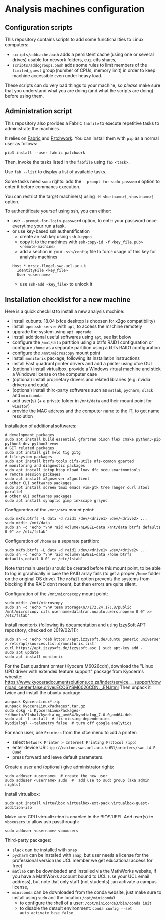 # Analysis machines configuration

## Configuration scripts

This repository contains scripts to add some functionalities to Linux
computers:

- `scripts/addcache.bash` adds a persistent cache (using one or several drives)
  usable for network folders, e.g. cifs shares,
- `scripts/addcgroups.bash` adds some rules to limit members of the
  `limited_guest` group (number of CPUs, memory limit) in order to keep machine
  accessible even under heavy load.

These scripts can do very bad things to your machine, so *please* make sure
that you understand what you are doing (and what the scripts are doing) before
using them.


## Administration script

This repository also provides a Fabric `fabfile` to execute repetitive tasks to
administrate the machines.

It relies on [Fabric](http://www.fabfile.org/) and [Patchwork](https://fabric-patchwork.readthedocs.io/en/latest/).
You can install them with `pip` as a normal user as follows:
```
pip3 install --user fabric patchwork
```

Then, invoke the tasks listed in the `fabfile` using `fab <task>`.

Use `fab --list` to display a list of available tasks.

Some tasks need `sudo` rights: add the `--prompt-for-sudo-password` option to
enter it before commands execution.

You can restrict the target machine(s) using `-H <hostname>[,<hostname>]`
option.

To authentificate yourself using ssh, you can either:

- use `--prompt-for-login-password` option, to enter your password once
  everytime your run a task,
- or use key-based ssh authentification
    - create an ssh key using `ssh-keygen`
    - copy it to the machines with `ssh-copy-id -f <key_file.pub> <remote-machine>`
    - add a section in your `.ssh/config` file to force usage of this key for
      analysis machines
    ```
    Host *.mrsic-flogel.swc.ucl.ac.uk
      IdentityFile <key_file>
      User <username>
    ```
    - use `ssh-add <key_file>` to unlock it


## Installation checklist for a new machine

Here is a quick checklist to install a new analysis machine:

- install xubuntu 18.04 (xfce desktop is choosen for x2go compatibility)
- install `openssh-server` with `apt`, to access the machine remotely
- upgrade the system using `apt upgrade`
- install additional useful softwares using `apt`, see list below
- configure the `/mnt/data` partition using a btrfs RAID1 configuration
  or configure `/home` as a separate partition using a btrfs RAID1 configuration
- configure the `/mnt/microscopy` mount point
- install `monitorix` package, following its installation instructions
- install East quadrant printer drivers and add a printer using xfce GUI
- (optional) install virtualbox, provide a Windows virtual machine and stick a
  Windows license on the computer case
- (optional) install proprietary drivers and related libraries (e.g. nvidia
  drivers and cuda)
- (optional) install third-party softwares such as `matlab`, `pycharm`, `slack`
  and `miniconda`
- add user(s) (+ a private folder in `/mnt/data` and their mount point for
  `winstor`)
- provide the MAC address and the computer name to the IT, to get name
  resolution

Installation of additional softwares:
```
# development packages
sudo apt install build-essential gfortran bison flex cmake python3-pip python3-dev python3-venv
# GIT related packages
sudo apt install git meld tig gitg
# filesystem packages
sudo apt install btrfs-tools cifs-utils nfs-common gparted
# monitoring and diagnostic packages
sudo apt install iotop htop nload lnav dfc ncdu smartmontools
# remote session packages
sudo apt install x2goserver x2goclient
# other CLI softwares packages
sudo apt install screen tmux emacs vim-gtk tree ranger curl atool parallel
# other GUI softwares packages
sudo apt install synaptic gimp inkscape grsync
```

Configuration of the `/mnt/data` mount point:
```
sudo mkfs.btrfs -L data -d raid1 /dev/<drive1> /dev/<drive2> ...
sudo mkdir /mnt/data
sudo sh -c 'echo "\n# raid volume\nLABEL=data /mnt/data btrfs defaults 0 0" >> /etc/fstab'
```

Configuration of `/home` as a separate partition:
```
sudo mkfs.btrfs -L data -d raid1 /dev/<drive1> /dev/<drive2> ...
sudo sh -c 'echo "\n# raid volume\nLABEL=data /home btrfs defaults,nofail 0 0" >> /etc/fstab'
```
Note that main user(s) should be created before this mount point, to be able to
log in graphically in case the RAID array fails (to get a proper `/home` folder
on the original OS drive). The `nofail` option prevents the systems from
blocking if the RAID don't mount, but then errors are quite silent.

Configuration of the `/mnt/microscopy` mount point:
```
sudo mkdir /mnt/microscopy
sudo sh -c 'echo "\n# team storage\n//172.24.170.8/public /mnt/microscopy cifs username=datatran,noauto,users,noperm 0 0" >> /etc/fstab'
```

Install monitorix (following its [documentation](https://www.monitorix.org/doc-debian.html)
and using [IzzySoft](https://apt.izzysoft.de/ubuntu/dists/generic/) APT
repository, checked on 2019/02/11):
```
sudo sh -c 'echo "deb https://apt.izzysoft.de/ubuntu generic universe" > /etc/apt/sources.list.d/monitorix.list'
curl https://apt.izzysoft.de/izzysoft.asc | sudo apt-key add -
sudo apt update
sudo apt install monitorix
```

For the East quadrant printer (Kyocera M6026cdn), download the "Linux UPD driver
with extended feature support" package from Kyocera's wbesite:
https://www.kyoceradocumentsolutions.co.za/index/service___support/download_center.false.driver.ECOSYSM6026CDN._.EN.html
Then unpack it twice and install the ubuntu package:
```
aunpack KyoceraLinux*.zip
aunpack KyoceraLinuxPackages*.tar.gz
sudo dpkg -i KyoceraLinuxPackages-*/Ubuntu/Global/kyodialog_amd64/kyodialog_7.0-0_amd64.deb
sudo apt -f install  # fix missing dependencies
kyodialog7 --telemetry false  # turn off google analytics
```
For each user, use `Printers` from the xfce menu to add a printer:

- select `Network Printer > Internet Printing Protocol (ipp)`
- enter device URI: `ipp://caxton.swc.ucl.ac.uk:631/printers/swc-L4-E-Quad`
- press forward and leave default parameters.

Create a user and (optional) give administrator rights:
```
sudo adduser <username>  # create the new user
sudo adduser <username> sudo  #  add use to sudo group (aka admin rights)
```

Install virtualbox:
```
sudo apt install virtualbox virtualbox-ext-pack virtualbox-guest-addition-iso
```
Make sure CPU virtualization is enabled in the BIOS/UEFI.
Add user(s) to `vboxusers` to allow usb passthrough:
```
sudo adduser <username> vboxusers
```

Third-party packages:

- `slack` can be installed with `snap`
- `pycharm` can be installed with `snap`, but user needs a license for the
  professional version (as UCL member we get educational access for free)
- `matlab` can be downloaded and installed via the MathWorks website, if you
  have a MathWorks account bound to UCL (use your UCL email address), but note
  that only staff (not students) can activate a campus license,
- `miniconda` can be downloaded from the conda website, just make sure to
  install using `sudo` and the location `/opt/miniconda3`
  + to configure the shell of a user: `/opt/miniconda3/bin/conda init`
  + to disable the default environment: `conda config --set auto_activate_base false`
